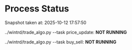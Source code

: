 # Process Status

Snapshot taken at: 2025-10-12 17:57:50

../wintrd/trade_algo.py --task price_update: **NOT RUNNING**

../wintrd/trade_algo.py --task buy_sell: **NOT RUNNING**

